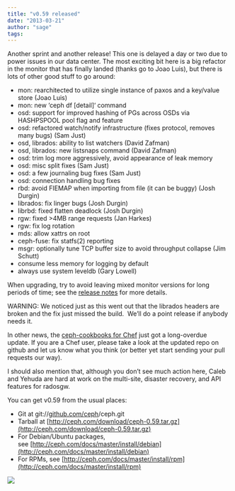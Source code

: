 ```yaml
---
title: "v0.59 released"
date: "2013-03-21"
author: "sage"
tags: 
---
```


Another sprint and another release! This one is delayed a day or two due to power issues in our data center. The most exciting bit here is a big refactor in the monitor that has finally landed (thanks go to Joao Luis), but there is lots of other good stuff to go around:

- mon: rearchitected to utilize single instance of paxos and a key/value store (Joao Luis)
- mon: new ‘ceph df \[detail\]‘ command
- osd: support for improved hashing of PGs across OSDs via HASHPSPOOL pool flag and feature
- osd: refactored watch/notify infrastructure (fixes protocol, removes many bugs) (Sam Just)
- osd, librados: ability to list watchers (David Zafman)
- osd, librados: new listsnaps command (David Zafman)
- osd: trim log more aggressively, avoid appearance of leak memory
- osd: misc split fixes (Sam Just)
- osd: a few journaling bug fixes (Sam Just)
- osd: connection handling bug fixes
- rbd: avoid FIEMAP when importing from file (it can be buggy) (Josh Durgin)
- librados: fix linger bugs (Josh Durgin)
- librbd: fixed flatten deadlock (Josh Durgin)
- rgw: fixed >4MB range requests (Jan Harkes)
- rgw: fix log rotation
- mds: allow xattrs on root
- ceph-fuse: fix statfs(2) reporting
- msgr: optionally tune TCP buffer size to avoid throughput collapse (Jim Schutt)
- consume less memory for logging by default
- always use system leveldb (Gary Lowell)

When upgrading, try to avoid leaving mixed monitor versions for long periods of time; see the [release notes](http://ceph.com/docs/master/release-notes/#v0-59) for more details.

WARNING: We noticed just as this went out that the librados headers are broken and the fix just missed the build.  We’ll do a point release if anybody needs it.

In other news, the [ceph-cookbooks for Chef](http://github.com/ceph/ceph-cookbooks) just got a long-overdue update. If you are a Chef user, please take a look at the updated repo on github and let us know what you think (or better yet start sending your pull requests our way).

I should also mention that, although you don’t see much action here, Caleb and Yehuda are hard at work on the multi-site, disaster recovery, and API features for radosgw.

You can get v0.59 from the usual places:

- Git at git://[github.com/ceph](http://github.com/ceph)/ceph.git
- Tarball at [http://ceph.com/download/ceph-0.59.tar.gz](http://ceph.com/download/ceph-0.59.tar.gz)
- For Debian/Ubuntu packages, see [http://ceph.com/docs/master/install/debian](http://ceph.com/docs/master/install/debian)
- For RPMs, see [http://ceph.com/docs/master/install/rpm](http://ceph.com/docs/master/install/rpm)

![](http://track.hubspot.com/__ptq.gif?a=268973&k=14&bu=http://ceph.com&r=http://ceph.com/releases/v0-59-released/&bvt=rss&p=wordpress)
